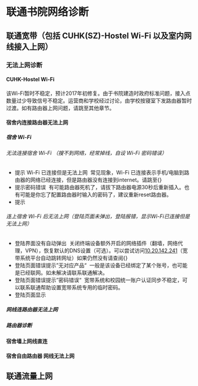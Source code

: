 # 联通书院网络诊断
## 联通宽带（包括 CUHK(SZ)-Hostel Wi-Fi 以及室内网线接入上网）
### 无法上网诊断
#### CUHK-Hostel Wi-Fi
该Wi-Fi暂时不稳定，预计2017年初修复。由于书院建造时政府标准问题，接入点数量过少导致信号不稳定。运营商和学校经过讨论，由学校按寝室下发路由器暂时过渡。如有路由器上网问题，请跳至其他章节。
#### 宿舍内连接路由器无法上网
##### 宿舍 Wi-Fi
###### 无法连接宿舍 Wi-Fi （搜不到网络，经常掉线，自设 Wi-Fi 密码错误）

* 提示 Wi-Fi 已连接但是无法上网
  常见现象，Wi-Fi 已连接表示手机/电脑到路由器的网络已经连接，但是路由器没有连接到internet。请跳至{}
* 提示密码错误
  有可能路由器死机了，请拔下路由器电源30秒后重新插入。也有可能是你忘了配置路由器时输入的密码了，建议重新reset路由器。
* 提示

###### 连上宿舍 Wi-Fi 后无法上网（登陆页面未弹出，登陆报错，显示Wi-Fi已连接但是无法上网）

* 登陆界面没有自动弹出
  关闭终端设备额外开启的网络插件（翻墙，网络代理，VPN），恢复默认的DNS设置（可选）。可以尝试访问[10.20.142.241](10.20.142.241)（宽带系统平台自动跳转网址）如果仍然没有请查阅{}
* 登陆页面错误提示”无对应产品“
  一般是该设备已经绑定了某个账号，也可能是已经联网。如未解决请联系联通解决。
* 登陆页面错误提示”密码错误“
  宽带系统和校园统一账户认证同步不稳定，可以联系联通帮助设置宽带系统专用的临时密码。
* 登陆页面显示
  
##### 网线连路由器无法上网
##### 路由器诊断
#### 宿舍墙上网线直连
#### 宿舍自由路由器 网线无法上网
## 联通流量上网
### 
